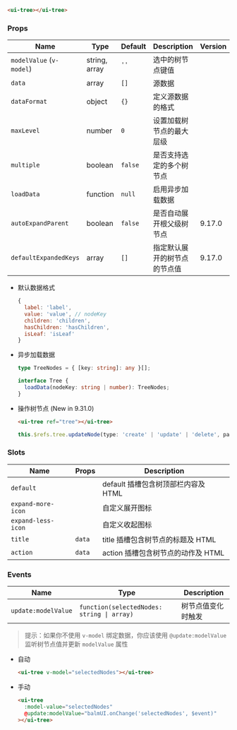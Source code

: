 ```html
<ui-tree></ui-tree>
```

### Props

| Name                     | Type          | Default | Description                  | Version |
| ------------------------ | ------------- | ------- | ---------------------------- | ------- |
| `modelValue` (`v-model`) | string, array | `''`    | 选中的树节点键值             |         |
| `data`                   | array         | `[]`    | 源数据                       |         |
| `dataFormat`             | object        | `{}`    | 定义源数据的格式             |         |
| `maxLevel`               | number        | `0`     | 设置加载树节点的最大层级     |         |
| `multiple`               | boolean       | `false` | 是否支持选定的多个树节点     |         |
| `loadData`               | function      | `null`  | 启用异步加载数据             |         |
| `autoExpandParent`       | boolean       | `false` | 是否自动展开根父级树节点     | 9.17.0  |
| `defaultExpandedKeys`    | array         | `[]`    | 指定默认展开的树节点的节点值 | 9.17.0  |

- 默认数据格式

  ```js
  {
    label: 'label',
    value: 'value', // nodeKey
    children: 'children',
    hasChildren: 'hasChildren',
    isLeaf: 'isLeaf'
  }
  ```

- 异步加载数据

  ```ts
  type TreeNodes = { [key: string]: any }[];

  interface Tree {
    loadData(nodeKey: string | number): TreeNodes;
  }
  ```

- 操作树节点 (New in 9.31.0)

  ```html
  <ui-tree ref="tree"></ui-tree>
  ```

  ```ts
  this.$refs.tree.updateNode(type: 'create' | 'update' | 'delete', parentKey: string | number, nodeData: object)
  ```

### Slots

| Name               | Props  | Description                         |
| ------------------ | ------ | ----------------------------------- |
| `default`          |        | default 插槽包含树顶部栏内容及 HTML |
| `expand-more-icon` |        | 自定义展开图标                      |
| `expand-less-icon` |        | 自定义收起图标                      |
| `title`            | `data` | title 插槽包含树节点的标题及 HTML   |
| `action`           | `data` | action 插槽包含树节点的动作及 HTML  |

### Events

| Name                | Type                                       | Description        |
| ------------------- | ------------------------------------------ | ------------------ |
| `update:modelValue` | `function(selectedNodes: string \| array)` | 树节点值变化时触发 |

> 提示：如果你不使用 `v-model` 绑定数据，你应该使用 `@update:modelValue` 监听树节点值并更新 `modelValue` 属性

- 自动

  ```html
  <ui-tree v-model="selectedNodes"></ui-tree>
  ```

- 手动

  ```html
  <ui-tree
    :model-value="selectedNodes"
    @update:modelValue="balmUI.onChange('selectedNodes', $event)"
  ></ui-tree>
  ```
